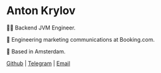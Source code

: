 # Anton Krylov

👨‍💻 Backend JVM Engineer.

💼 Engineering marketing communications at Booking.com.

📍 Based in Amsterdam.

[Github](https://github.com/aekrylov) | [Telegram](https://t.me/aekrylov) | [Email](mailto:hi@aekrylov.com)
